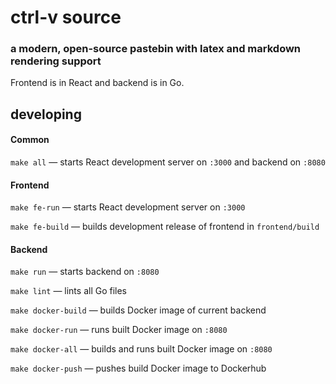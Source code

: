 # ctrl-v source
### a modern, open-source pastebin with latex and markdown rendering support

Frontend is in React and backend is in Go.

## developing
#### Common
`make all` &mdash; starts React development server on `:3000` and backend on `:8080`

#### Frontend
`make fe-run` &mdash; starts React development server on `:3000`

`make fe-build` &mdash; builds development release of frontend in `frontend/build`

#### Backend
`make run` &mdash; starts backend on `:8080`

`make lint` &mdash; lints all Go files 

`make docker-build` &mdash; builds Docker image of current backend

`make docker-run` &mdash; runs built Docker image on `:8080`

`make docker-all` &mdash; builds and runs built Docker image on `:8080`

`make docker-push` &mdash; pushes build Docker image to Dockerhub